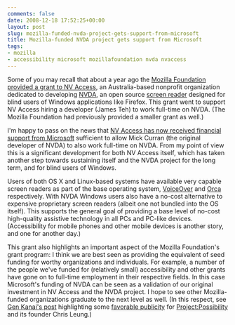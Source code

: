 ```yaml
---
comments: false
date: 2008-12-18 17:52:25+00:00
layout: post
slug: mozilla-funded-nvda-project-gets-support-from-microsoft
title: Mozilla-funded NVDA project gets support from Microsoft
tags:
- mozilla
- accessibility microsoft mozillafoundation nvda nvaccess
---
```


Some of you may recall that about a year ago the [Mozilla Foundation provided a grant to NV Access](http://www.nvaccess.org/blog/Another_grant_from_the_Mozilla_Foundation), an Australia-based nonprofit organization dedicated to developing [NVDA](http://www.nvda-project.org/), an open source [screen reader](http://en.wikipedia.org/wiki/Screen_reader) designed for blind users of Windows applications like Firefox. This grant went to support NV Access hiring a developer (James Teh) to work full-time on NVDA. (The Mozilla Foundation had previously provided a smaller grant as well.)

I'm happy to pass on the news that [NV Access has now received financial support from Microsoft](http://www.nvaccess.org/blog/MicrosoftGrant2008-2009Announcement) sufficient to allow Mick Curran (the original developer of NVDA) to also work full-time on NVDA. From my point of view this is a significant development for both NV Access itself, which has taken another step towards sustaining itself and the NVDA project for the long term, and for blind users of Windows.

Users of both OS X and Linux-based systems have available very capable screen readers as part of the base operating system, [VoiceOver](http://www.apple.com/accessibility/voiceover/) and [Orca](http://live.gnome.org/Orca) respectively. With NVDA Windows users also have a no-cost alternative to expensive proprietary screen readers (albeit one not bundled into the OS itself). This supports the general goal of providing a base level of no-cost high-quality assistive technology in all PCs and PC-like devices. (Accessibility for mobile phones and other mobile devices is another story, and one for another day.)

This grant also highlights an important aspect of the Mozilla Foundation's grant program: I think we are best seen as providing the equivalent of seed funding for worthy organizations and individuals. For example, a number of the people we've funded for (relatively small) accessibility and other grants have gone on to full-time employment in their respective fields. In this case Microsoft's funding of NVDA can be seen as a validation of our original investment in NV Access and the NVDA project. I hope to see other Mozilla-funded organizations graduate to the next level as well. (In this respect, see [Gen Kanai's post](http://blog.mozilla.com/gen/2008/12/18/chris-leung-and-projectpossibility/) highlighting some [favorable publicity](http://www.nytimes.com/2008/12/18/business/smallbusiness/18edge.html) for [Project:Possibility](http://www.projectpossibility.org/) and its founder Chris Leung.) 



 
